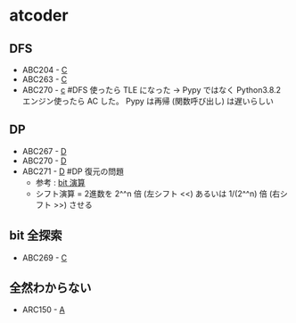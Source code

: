 # atcoder

## DFS
* ABC204 - [C](https://atcoder.jp/contests/abc204/tasks/abc204_c)
* ABC263 - [C](https://atcoder.jp/contests/abc263/tasks/abc263_c)
* ABC270 - [c](https://atcoder.jp/contests/abc270/tasks/abc270_c) #DFS 使ったら TLE になった → Pypy ではなく Python3.8.2 エンジン使ったら AC した。 Pypy は再帰 (関数呼び出し) は遅いらしい

## DP
* ABC267 - [D](https://atcoder.jp/contests/abc267/tasks/abc267_d)
* ABC270 - [D](https://atcoder.jp/contests/abc270/tasks/abc270_d)
* ABC271 - [D](https://atcoder.jp/contests/abc271/tasks/abc271_d) #DP 復元の問題
    * 参考 : [bit 演算](https://qiita.com/drken/items/7c6ff2aa4d8fce1c9361)
    * シフト演算 = 2進数を 2^^n 倍 (左シフト <<) あるいは 1/(2^^n) 倍 (右シフト >>) させる

## bit 全探索
* ABC269 - [C](https://atcoder.jp/contests/abc269/tasks/abc269_c)

## 全然わからない
* ARC150 - [A](https://atcoder.jp/contests/arc150/tasks/arc150_a)
